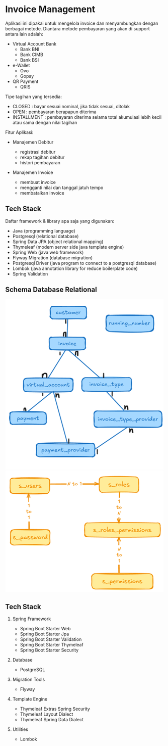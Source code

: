 # Invoice Management

Aplikasi ini dipakai untuk mengelola invoice dan menyambungkan dengan berbagai metode. Diantara metode pembayaran yang akan di support antara lain adalah:

* Virtual Account Bank
    * Bank BNI
    * Bank CIMB
    * Bank BSI
* e-Wallet
    * Ovo
    * Gopay
* QR Payment
    * QRIS

Tipe tagihan yang tersedia:

  * CLOSED : bayar sesuai nominal, jika tidak sesuai, ditolak
  * OPEN : pembayaran berapapun diterima
  * INSTALLMENT : pembayaran diterima selama total akumulasi lebih kecil atau sama dengan nilai tagihan

Fitur Aplikasi:

* Manajemen Debitur
  * registrasi debitur
  * rekap tagihan debitur
  * histori pembayaran

* Manajemen Invoice
  * membuat invoice
  * mengganti nilai dan tanggal jatuh tempo
  * membatalkan invoice

## Tech Stack
Daftar framework & library apa saja yang digunakan:
* Java (programming language)
* Postgresql (relational database)
* Spring Data JPA (object relational mapping)
* Thymeleaf (modern server side java template engine)
* Spring Web (java web framework)
* Flyway Migration (database migration)
* Postgresql Driver (java program to connect to a postgresql database)
* Lombok (java annotation library for reduce boilerplate code)
* Spring Validation

## Schema Database Relational

![schema db](./skema_invoicedb.png)
![schema db](./security_schema_db.png)


## Tech Stack

1. Spring Framework
   - Spring Boot Starter Web
   - Spring Boot Starter Jpa
   - Spring Boot Starter Validation
   - Spring Boot Starter Thymeleaf
   - Spring Boot Starter Security

2. Database
   - PostgreSQL

3. Migration Tools
   - Flyway

4. Template Engine
   - Thymeleaf Extras Spring Security
   - Thymeleaf Layout Dialect
   - Thymeleaf Spring Data Dialect

5. Utilities
   - Lombok